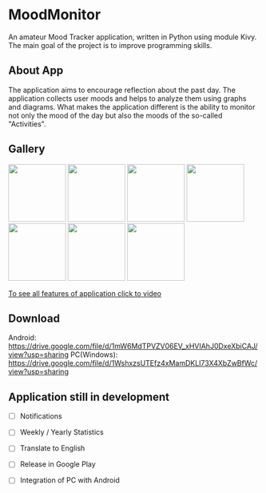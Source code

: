 # MoodMonitor

An amateur Mood Tracker application, written in Python using module Kivy. The main goal of the project is to improve programming skills.

## About App

The application aims to encourage reflection about the past day. The application collects user moods and helps to analyze them using graphs and diagrams.
What makes the application different is the ability to monitor not only the mood of the day but also the moods of the so-called "Activities".
## Gallery
<p float="left">
  <img src="https://user-images.githubusercontent.com/81371889/113293266-d69a2080-92f5-11eb-937d-b5ad5d5a38a0.png" width="115" />
  <img src="https://user-images.githubusercontent.com/81371889/113293289-de59c500-92f5-11eb-998b-058380154a7c.png" width="115" /> 
  <img src="https://user-images.githubusercontent.com/81371889/113293292-def25b80-92f5-11eb-90ef-0f3f6c191743.png" width="115" />
  <img src="https://user-images.githubusercontent.com/81371889/113293293-df8af200-92f5-11eb-80ec-66d10dcef3d9.jpg" width="115" /> 
  <img src="https://user-images.githubusercontent.com/81371889/113293299-e0238880-92f5-11eb-9bd8-ce8505171a9c.jpg" width="115" />
  <img src="https://user-images.githubusercontent.com/81371889/113293303-e154b580-92f5-11eb-9cd0-14dec31b025c.jpg" width="115" /> 
  <img src="https://user-images.githubusercontent.com/81371889/113293304-e1ed4c00-92f5-11eb-92c2-1e72d7e71053.jpg" width="115" />
</p>

[To see all features of application click to video](https://drive.google.com/file/d/1eTmhD7v5WN0rs3TP6Y9U3S9cvAjlQ2MH/view?usp=sharing)


## Download
Android: https://drive.google.com/file/d/1mW6MdTPVZV06EV_xHVIAhJ0DxeXbiCAJ/view?usp=sharing
PC(Windows): https://drive.google.com/file/d/1WshxzsUTEfz4xMamDKLI73X4XbZwBfWc/view?usp=sharing

## Application still in development
- [ ] Notifications
- [ ] Weekly / Yearly Statistics
- [ ] Translate to English
- [ ] Release in Google Play
- [ ] Integration of PC with Android




<!--
**MoodMonitor/MoodMonitor** is a ✨ _special_ ✨ repository because its `README.md` (this file) appears on your GitHub profile.

Here are some ideas to get you started:

- 🔭 I’m currently working on ...
- 🌱 I’m currently learning ...
- 👯 I’m looking to collaborate on ...
- 🤔 I’m looking for help with ...
- 💬 Ask me about ...

*This text will be italic*
 _This will also be italic_

 **This text will be bold**
 __This will also be bold__

 _You **can** combine them_
- 📫 How to reach me: ...
- 😄 Pronouns: ...
- ⚡ Fun fact: ...
-->

